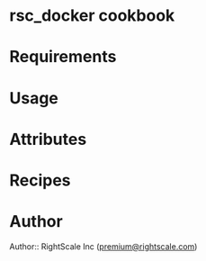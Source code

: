 # rsc_docker cookbook

# Requirements

# Usage

# Attributes

# Recipes

# Author

Author:: RightScale Inc (<premium@rightscale.com>)

